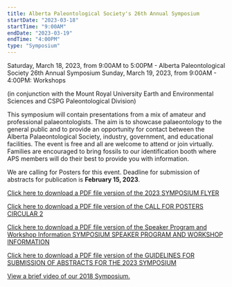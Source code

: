 ```yaml
---
title: Alberta Paleontological Society's 26th Annual Symposium
startDate: "2023-03-18"
startTime: "9:00AM"
endDate: "2023-03-19"
endTime: "4:00PM"
type: "Symposium"
---
```


Saturday, March 18, 2023, from 9:00AM to 5:00PM - Alberta Paleontological Society 26th Annual Symposium
Sunday, March 19, 2023, from 9:00AM - 4:00PM: Workshops

(in conjunction with the Mount Royal University Earth and Environmental Sciences and CSPG Paleontological Division)

This symposium will contain presentations from a mix of amateur and professional palaeontologists. The aim is to showcase palaeontology to the general public and to provide an opportunity for contact between the Alberta Palaeontological Society, industry, government, and educational facilities. The event is free and all are welcome to attend or join virtually. Families are encouraged to bring fossils to our identification booth where APS members will do their best to provide you with information.

We are calling for Posters for this event. Deadline for submission of abstracts for publication is **February 15, 2023**.

[Click here to download a PDF file version of the 2023 SYMPOSIUM FLYER](/symposium2023/symposiumflyer2023.pdf)

[Click here to download a PDF file version of the CALL FOR POSTERS CIRCULAR 2](/symposium2023/circular2.pdf)

[Click here to download a PDF file version of the Speaker Program and Workshop Information SYMPOSIUM SPEAKER PROGRAM AND WORKSHOP INFORMATION](/symposium2023/speakerprogram.pdf)

[Click here to download a PDF file version of the GUIDELINES FOR SUBMISSION OF ABSTRACTS FOR THE 2023 SYMPOSIUM](/symposium2023/abstractguidelines2023.pdf)

[View a brief video of our 2018 Symposium.](https://youtu.be/neXG3Y0q-O8)
